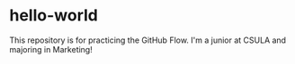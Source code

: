 # hello-world
This repository is for practicing the GitHub Flow.
I'm a junior at CSULA and majoring in Marketing! 
